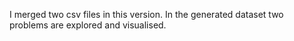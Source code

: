 I merged two csv files in this version. In the generated dataset two problems are explored and visualised.